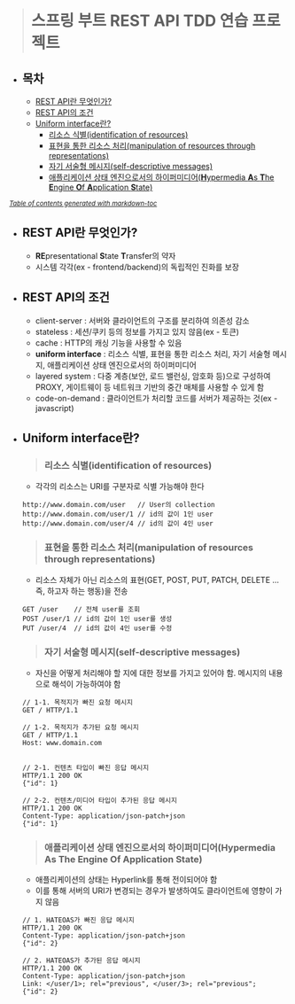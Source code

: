 > # 스프링 부트 REST API TDD 연습 프로젝트

- ## 목차
  * [REST API란 무엇인가?](#rest-api-------)
  * [REST API의 조건](#rest-api----)
  * [Uniform interface란?](#uniform-interface--)
    + [리소스 식별(identification of resources)](#-------identification-of-resources-)
    + [표현을 통한 리소스 처리(manipulation of resources through representations)](#--------------manipulation-of-resources-through-representations-)
    + [자기 서술형 메시지(self-descriptive messages)](#-----------self-descriptive-messages-)
    + [애플리케이션 상태 엔진으로서의 하이퍼미디어(**H**ypermedia **A**s **T**he **E**ngine **O**f **A**pplication **S**tate)](#--------------------------h--ypermedia---a--s---t--he---e--ngine---o--f---a--pplication---s--tate-)

<small><i><a href='http://ecotrust-canada.github.io/markdown-toc/'>Table of contents generated with markdown-toc</a></i></small>

- ## REST API란 무엇인가?
  - **RE**presentational **S**tate **T**ransfer의 약자
  - 시스템 각각(ex - frontend/backend)의 독립적인 진화를 보장

- ## REST API의 조건
  - client-server         : 서버와 클라이언트의 구조를 분리하여 의존성 감소
  - stateless             : 세션/쿠키 등의 정보를 가지고 있지 않음(ex - 토큰)
  - cache                 : HTTP의 캐싱 기능을 사용할 수 있음
  - **uniform interface** : 리소스 식별, 표현을 통한 리소스 처리, 자기 서술형 메시지, 애플리케이션 상태 엔진으로서의 하이퍼미디어
  - layered system        : 다중 계층(보안, 로드 밸런싱, 암호화 등)으로 구성하여 PROXY, 게이트웨이 등 네트워크 기반의 중간 매체를 사용할 수 있게 함
  - code-on-demand        : 클라이언트가 처리할 코드를 서버가 제공하는 것(ex - javascript)

- ## Uniform interface란?
  > ### 리소스 식별(identification of resources)
  - 각각의 리소스는 URI를 구분자로 식별 가능해야 한다
  ```
  http://www.domain.com/user   // User의 collection
  http://www.domain.com/user/1 // id의 값이 1인 user
  http://www.domain.com/user/4 // id의 값이 4인 user
  ```
  
  > ### 표현을 통한 리소스 처리(manipulation of resources through representations)
  - 리소스 자체가 아닌 리소스의 표현(GET, POST, PUT, PATCH, DELETE ... 즉, 하고자 하는 행동)을 전송
  ```
  GET /user    // 전체 user를 조회
  POST /user/1 // id의 값이 1인 user를 생성
  PUT /user/4  // id의 값이 4인 user를 수정
  ```
  
  > ### 자기 서술형 메시지(self-descriptive messages)
  - 자신을 어떻게 처리해야 할 지에 대한 정보를 가지고 있어야 함. 메시지의 내용으로 해석이 가능하여야 함
  ```
  // 1-1. 목적지가 빠진 요청 메시지
  GET / HTTP/1.1
  
  // 1-2. 목적지가 추가된 요청 메시지
  GET / HTTP/1.1
  Host: www.domain.com
  
  
  // 2-1. 컨텐츠 타입이 빠진 응답 메시지
  HTTP/1.1 200 OK
  {"id": 1}
  
  // 2-2. 컨텐츠/미디어 타입이 추가된 응답 메시지
  HTTP/1.1 200 OK
  Content-Type: application/json-patch+json
  {"id": 1}
  ```
  
  > ### 애플리케이션 상태 엔진으로서의 하이퍼미디어(**H**ypermedia **A**s **T**he **E**ngine **O**f **A**pplication **S**tate)
  - 애플리케이션의 상태는 Hyperlink를 통해 전이되어야 함
  - 이를 통해 서버의 URI가 변경되는 경우가 발생하여도 클라이언트에 영향이 가지 않음
  ```
  // 1. HATEOAS가 빠진 응답 메시지
  HTTP/1.1 200 OK
  Content-Type: application/json-patch+json
  {"id": 2}
  
  // 2. HATEOAS가 추가된 응답 메시지
  HTTP/1.1 200 OK
  Content-Type: application/json-patch+json
  Link: </user/1>; rel="previous", </user/3>; rel="previous";
  {"id": 2}
  ```
